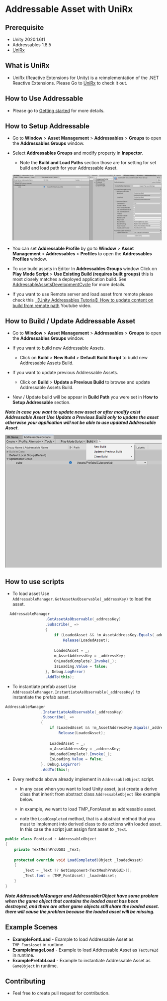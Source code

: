 # Addressable Asset with UniRx


## **Prerequisite**

- Unity 2020.1.6f1
- Addressables 1.8.5
- [UniRx](https://github.com/neuecc/UniRx)

## What is UniRx
- UniRx (Reactive Extensions for Unity) is a reimplementation of the .NET Reactive Extensions. Please Go to [UniRx](https://github.com/neuecc/UniRx) to check it out.

## How to Use Addressable

- Please go to [Getting started](https://docs.unity3d.com/Packages/com.unity.addressables@1.8/manual/AddressableAssetsGettingStarted.html) for more details.

## How to Setup Addressable

- Go to **Window** > **Asset Management** > **Addressables** > **Groups** to open the **Addressables Groups** window.

- Select **Addressables Groups** and modify property in **Inspector**.

  - Note the **Build and Load Paths** section those are for setting for set build and load path for your Addressable Asset.
  
  ![image-20201110161344789](Manual\Images\image-20201110161344789.png)

- You can set **Addressable Profile** by go to **Window** > **Asset Management** > **Addressables** > **Profiles** to open the **Addressables Profiles** window.

- To use build assets in Editor In **Addressables Groups** window Click on **Play Mode Script** > **Use Existing Build (requires built groups)** this is most closely matches a deployed application build. See [AddressableAssetsDevelopmentCycle](https://docs.unity3d.com/Packages/com.unity.addressables@1.8/manual/AddressableAssetsDevelopmentCycle.html) for more details.

- If you want to use Remote server and load asset from remote please check this [【Unity Addressables Tutorial】How to update content on build from remote path](https://www.youtube.com/watch?v=KJbNsaj1c1o) Youtube video.

## How to Build / Update Addressable Asset

- Go to **Window** > **Asset Management** > **Addressables** > **Groups** to open the **Addressables Groups** window.

- If you want to build new Addressable Assets.
	
  - Click on **Build** > **New Build** > **Default Build Script** to build new Addressable Assets Build.
  
- If you want to update previous Addressable Assets.
	
  - Click on **Build** > **Update a Previous Build** to browse and update Addressable Assets Build.
  
- New / Update build will be appear in **Build Path** you were set in **How to Setup Addressable** section.

***Note In case you want to update new asset or after modify exist Addressable Asset Use Update a Previous Build only to update the asset otherwise your application will not be able to use updated Addressable Asset***.

  ![image-20201110164525290](Manual\Images\image-20201110164525290.png)

## How to use scripts

- To load asset Use `AddressableManager.GetAssetAsObservable(_addressKey)` to load the asset.

```c#
  AddressableManager
                  .GetAssetAsObservable(_addressKey)
                  .Subscribe(_ =>
                  {
                      if (LoadedAsset && !m_AssetAddressKey.Equals(_addressKey))
                          Release(LoadedAsset);
  
                      LoadedAsset = _;
                      m_AssetAddressKey = _addressKey;
                      OnLoadedComplete?.Invoke(_);
                      IsLoading.Value = false;
                  }, Debug.LogError)
                  .AddTo(this);
```
- To instantiate prefab asset Use `AddressableManager.InstantiateAsObservable(_addressKey)` to instantiate the prefab asset.
```c#
AddressableManager
                .InstantiateAsObservable(_addressKey)
                .Subscribe(_ =>
                {
                    if (LoadedAsset && !m_AssetAddressKey.Equals(_addressKey))
                        Release(LoadedAsset);

                    LoadedAsset = _;
                    m_AssetAddressKey = _addressKey;
                    OnLoadedComplete?.Invoke(_);
                    IsLoading.Value = false;
                }, Debug.LogError)
                .AddTo(this);
```

- Every methods above already implement in `AddressableObject` script.

  - In any case when you want to load Unity asset, just create a derive class that inherit from abstract class `AddressableObject` like example below.
  - in example, we want to load TMP_FontAsset as addressable asset.

  - note the `LoadCompleted` method, that is a abstract method that you must to implement into derived class to do actions with loaded asset. In this case the script just assign font asset to `_Text`.

```c#
public class FontLoad : AddressableObject
{
    private TextMeshProUGUI _Text;

    protected override void LoadCompleted(Object _loadedAsset)
    {
        _Text = _Text ?? GetComponent<TextMeshProUGUI>();
        _Text.font = (TMP_FontAsset) _loadedAsset;
    }
}
```

***Note AddressableManager and AddressablerObject have some problem when the game object that contains the loaded asset has been destroyed, and there are other game objects still share the loaded asset. there will cause the problem because the loaded asset will be missing.***

## Example Scenes

- **ExampleFontLoad** - Example to load Addressable Asset as `TMP_FontAsset` in runtime.
- **ExampleImageLoad** - Example to load Addressable Asset as `Texture2d` in runtime.
- **ExamplePrefabLoad** - Example to instantiate Addressable Asset as `GameObject` in runtime.


## Contributing
- Feel free to create pull request for contribution.